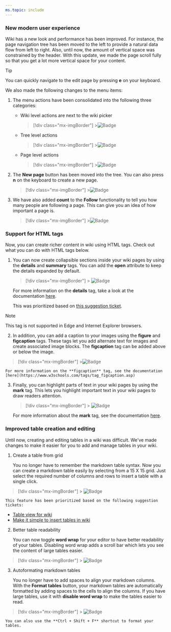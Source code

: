 ```yaml
---
ms.topic: include
---
```


### New modern user experience

Wiki has a new look and performance has been improved. For instance, the page navigation tree has been moved to the left to provide a natural data flow from left to right. Also, until now, the amount of vertical space was constrained by the header. With this update, we made the page scroll fully so that you get a lot more vertical space for your content.

> [!TIP]
> You can quickly navigate to the edit page by pressing **e** on your keyboard.

We also made the following changes to the menu items:

1.  The menu actions have been consolidated into the following three categories:

    - Wiki level actions are next to the wiki picker

      > [!div class="mx-imgBorder"] >![Badge](../../media/152_10.png)

    - Tree level actions

      > [!div class="mx-imgBorder"] >![Badge](../../media/152_11.png)

    - Page level actions

      > [!div class="mx-imgBorder"] >![Badge](../../media/152_12.png)

2.  The **New page** button has been moved into the tree. You can also press **n** on the keyboard to create a new page.

    > [!div class="mx-imgBorder"] >![Badge](../../media/152_13.png)

3.  We have also added **count** to the **Follow** functionality to tell you how many people are following a page. This can give you an idea of how important a page is.

    > [!div class="mx-imgBorder"] >![Badge](../../media/152_14.png)

### Support for HTML tags

Now, you can create richer content in wiki using HTML tags. Check out what you can do with HTML tags below.

1.  You can now create collapsible sections inside your wiki pages by using the **details** and **summary** tags. You can add the **open** attribute to keep the details expanded by default.

    > [!div class="mx-imgBorder"] > ![Badge](../../media/152_07.png)

    For more information on the **details** tag, take a look at the documentation [here](https://www.w3schools.com/tags/tag_details.asp).

    This was prioritized based on [this suggestion ticket](https://developercommunity.visualstudio.com/content/idea/365782/wiki-collapsible-sections.html).

> [!NOTE]
> This tag is not supported in Edge and Internet Explorer browsers.

2.  In addition, you can add a caption to your images using the **figure** and **figcaption** tags. These tags let you add alternate text for images and create associated image blocks. The **figcaption** tag can be added above or below the image.

> [!div class="mx-imgBorder"] >![Badge](../../media/152_08.png)

    For more information on the **figcaption** tag, see the documentation [here](https://www.w3schools.com/tags/tag_figcaption.asp)

3.  Finally, you can highlight parts of text in your wiki pages by using the **mark** tag. This lets you highlight important text in your wiki pages to draw readers attention.

    > [!div class="mx-imgBorder"] > ![Badge](../../media/152_09.png)

    For more information about the **mark** tag, see the documentation [here](https://www.w3schools.com/tags/tag_mark.asp).

### Improved table creation and editing

Until now, creating and editing tables in a wiki was difficult. We've made changes to make it easier for you to add and manage tables in your wiki.

1.  Create a table from grid

    You no longer have to remember the markdown table syntax. Now you can create a markdown table easily by selecting from a 15 X 15 grid. Just select the required number of columns and rows to insert a table with a single click.

> [!div class="mx-imgBorder"] > ![Badge](../../media/152_03.png)

    This feature has been prioritized based on the following suggestion tickets:

- [Table view for wiki](https://developercommunity.visualstudio.com/content/idea/365781/table-view-for-wiki.html)
- [Make it simple to insert tables in wiki](https://developercommunity.visualstudio.com/content/idea/366218/make-it-simple-to-insert-tables-in-wiki-it-is-ridi-1.html)

2.  Better table readability

    You can now toggle **word wrap** for your editor to have better readability of your tables. Disabling word wrap adds a scroll bar which lets you see the content of large tables easier.

> [!div class="mx-imgBorder"] > ![Badge](../../media/152_04.png)

3.  Autoformating markdown tables

    You no longer have to add spaces to align your markdown columns. With the **Format tables** button, your markdown tables are automatically formatted by adding spaces to the cells to align the columns. If you have large tables, use it with **disable word wrap** to make the tables easier to read.​

> [!div class="mx-imgBorder"] > ![Badge](../../media/152_05.png "Wiki page")

    You can also use the **Ctrl + Shift + F** shortcut to format your tables.
